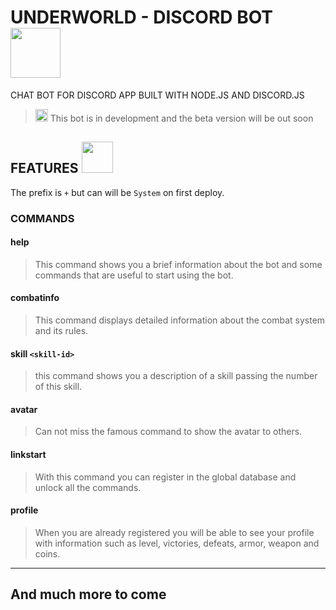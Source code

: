 # UNDERWORLD - DISCORD BOT <img width="80" src="https://i.pinimg.com/originals/45/41/43/45414373211525c8c91d2fd8be5f23dc.gif"></img>
CHAT BOT FOR DISCORD APP BUILT WITH NODE.JS AND DISCORD.JS


> <img height="20" src="https://www.adkgamers.com/uploads/monthly_2018_01/discordemoji.png.d4595464f83db5678588ae9a56e2509a.png" > This bot is in development and the beta version will be out soon

## FEATURES <img src="https://i.pinimg.com/originals/03/c4/3b/03c43bf25c8d06c97a8e31202bdd6150.gif" height="50" >

The prefix is ```+``` but can will be ```System``` on first deploy.

### COMMANDS
#### help
> This command shows you a brief information about the bot and some commands that are useful to start using the bot.
#### combatinfo
> This command displays detailed information about the combat system and its rules.
#### skill ```<skill-id>```
> this command shows you a description of a skill passing the number of this skill.
#### avatar
> Can not miss the famous command to show the avatar to others.
#### linkstart
> With this command you can register in the global database and unlock all the commands.
#### profile
> When you are already registered you will be able to see your profile with information such as level, victories, defeats, armor, weapon and coins.

<hr>

## And much more to come
